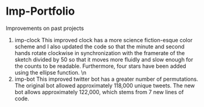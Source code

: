 # Imp-Portfolio
Improvements on past projects

1) imp-clock
This improved clock has a more science fiction-esque color scheme and I also updated the code so that the minute and second hands rotate clockwise in synchronization with the framerate of the sketch divided by 50 so that it moves more fluidly and slow enough for the counts to be readable. Furthermore, four stars have been added using the ellipse function.
\n
2) imp-bot
This improved twitter bot has a greater number of permutations. The original bot allowed approximately 118,000 unique tweets. The new bot allows approximately 122,000, which stems from 7 new lines of code.
